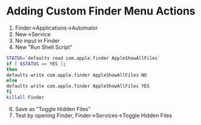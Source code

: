 # Adding Custom Finder Menu Actions

1. Finder->Applications->Automator
2. New->Service
3. No input in Finder
4. New "Run Shell Script"

```bash
STATUS=`defaults read com.apple.finder AppleShowAllFiles`
if [ $STATUS == YES ];
then
defaults write com.apple.finder AppleShowAllFiles NO
else
defaults write com.apple.finder AppleShowAllFiles YES
fi
killall Finder
```
 
6. Save as "Toggle Hidden Files"
7. Test by opening Finder, Finder->Services->Toggle Hidden Files
